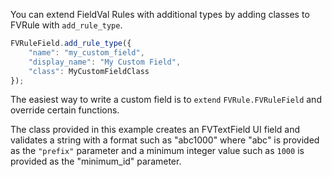 You can extend FieldVal Rules with additional types by adding classes to FVRule with ```add_rule_type```.

```javascript
FVRuleField.add_rule_type({
    "name": "my_custom_field",
    "display_name": "My Custom Field",
    "class": MyCustomFieldClass
});
```

The easiest way to write a custom field is to ```extend``` ```FVRule.FVRuleField``` and override certain functions.

The class provided in this example creates an FVTextField UI field and validates a string with a format such as "abc1000" where "abc" is provided as the ```"prefix"``` parameter and a minimum integer value such as ```1000``` is provided as the "minimum_id" parameter.
